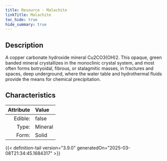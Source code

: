 ```yaml
---
title: Resource - Malachite
linkTitle: Malachite
toc_hide: true
hide_summary: true
---
```

<!-- This is generated by the MarsSim HelpGenertor, do not edit. -->

## Description
A copper carbonate hydroxide mineral Cu2CO3(OH)2.&#10;&#9; This opaque, green banded mineral crystallizes in the monoclinic crystal system, and most&#10;&#9; often forms botryoidal, fibrous, or stalagmitic masses, in fractures and spaces, deep&#10;&#9; underground, where the water table and hydrothermal fluids provide the means for chemical&#10;&#9; precipitation.

## Characteristics

| Attribute      | Value |
|--------:|:------|
|Edible:|false|
|Type:|Mineral|
|Form:|Solid|
 



    


{{< definition-tail version="3.9.0" generatedOn="2025-03-08T21:34:45.1684317" >}}


